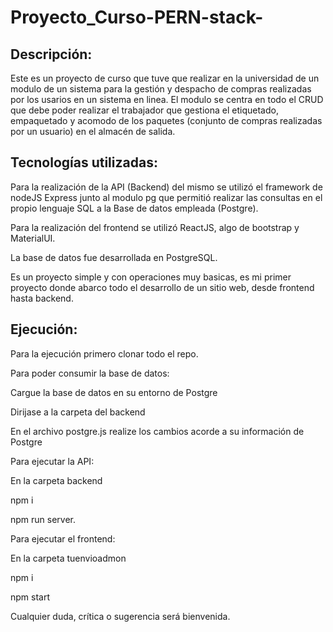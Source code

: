 # Proyecto_Curso-PERN-stack-
## Descripción:
Este es un proyecto de curso que tuve que realizar en la universidad de un modulo de un sistema para la gestión y despacho de compras realizadas 
por los usarios en un sistema en linea. 
El modulo se centra en todo el CRUD que debe poder realizar el trabajador que gestiona el etiquetado, empaquetado y acomodo de los paquetes 
(conjunto de compras realizadas por un usuario) en el almacén de salida.

## Tecnologías utilizadas:
Para la realización de la API (Backend) del mismo se utilizó el framework de nodeJS Express junto al modulo pg que permitió realizar las consultas en el propio 
lenguaje SQL a la Base de datos empleada (Postgre).

Para la realización del frontend se utilizó ReactJS, algo de bootstrap y MaterialUI.

La base de datos fue desarrollada en PostgreSQL.

Es un proyecto simple y con operaciones muy basicas, es mi primer proyecto donde abarco todo el desarrollo de un sitio web, desde frontend hasta backend. 

## Ejecución:
Para la ejecución primero clonar todo el repo.

Para poder consumir la base de datos:

Cargue la base de datos en su entorno de Postgre

Dirijase a la carpeta del backend

En el archivo postgre.js realize los cambios acorde a su información de Postgre

Para ejecutar la API:

En la carpeta backend

npm i

npm run server.

Para ejecutar el frontend:

En la carpeta tuenvioadmon

npm i

npm start 

Cualquier duda, crítica o sugerencia será bienvenida.
